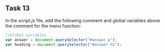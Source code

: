 ## Task 13
In the *script.js* file, add the following comment and global variables above the comment for the menu function:
```javascript
//Global variables
var answer = document.querySelector("#answer p");
var heading = document.querySelector("#answer h2");
```